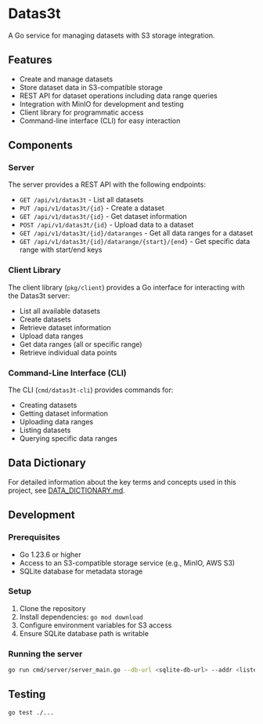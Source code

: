 # Datas3t

A Go service for managing datasets with S3 storage integration.

## Features

- Create and manage datasets
- Store dataset data in S3-compatible storage
- REST API for dataset operations including data range queries
- Integration with MinIO for development and testing
- Client library for programmatic access
- Command-line interface (CLI) for easy interaction

## Components

### Server

The server provides a REST API with the following endpoints:
- `GET /api/v1/datas3t` - List all datasets
- `PUT /api/v1/datas3t/{id}` - Create a dataset
- `GET /api/v1/datas3t/{id}` - Get dataset information
- `POST /api/v1/datas3t/{id}` - Upload data to a dataset
- `GET /api/v1/datas3t/{id}/dataranges` - Get all data ranges for a dataset
- `GET /api/v1/datas3t/{id}/datarange/{start}/{end}` - Get specific data range with start/end keys

### Client Library

The client library (`pkg/client`) provides a Go interface for interacting with the Datas3t server:
- List all available datasets
- Create datasets
- Retrieve dataset information
- Upload data ranges
- Get data ranges (all or specific range)
- Retrieve individual data points

### Command-Line Interface (CLI)

The CLI (`cmd/datas3t-cli`) provides commands for:
- Creating datasets
- Getting dataset information
- Uploading data ranges
- Listing datasets
- Querying specific data ranges

## Data Dictionary

For detailed information about the key terms and concepts used in this project, see [DATA_DICTIONARY.md](DATA_DICTIONARY.md).

## Development

### Prerequisites

- Go 1.23.6 or higher
- Access to an S3-compatible storage service (e.g., MinIO, AWS S3)
- SQLite database for metadata storage

### Setup

1. Clone the repository
2. Install dependencies: `go mod download`
3. Configure environment variables for S3 access
4. Ensure SQLite database path is writable

### Running the server

```bash
go run cmd/server/server_main.go --db-url <sqlite-db-url> --addr <listen-address> --s3-endpoint <s3-endpoint> --s3-region <region> --s3-access-key-id <access-key> --s3-secret-key <secret-key> --s3-bucket-name <bucket> --s3-use-ssl <true/false> --uploads-path <path>
```

## Testing

```bash
go test ./...
```
